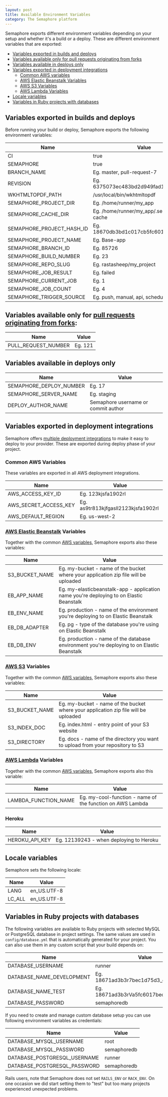 ```yaml
---
layout: post
title: Available Environment Variables
category: The Semaphore platform
---
```


Semaphore exports different environment variables depending on your setup and whether
it's a build or a deploy. These are different environment variables that are exported:

- [Variables exported in builds and deploys](#variables-exported-in-builds-and-deploys)
- [Variables available only for pull requests originating from forks](#variables-available-only-for-pull-requests-originating-from-forks)
- [Variables available in deploys only](#variables-available-in-deploys-only)
- [Variables exported in deployment integrations](#variables-exported-in-deployment-integrations)
    - [Common AWS variables](#common-aws-variables)
    - [AWS Elastic Beanstalk Variables](#aws-elastic-beanstalk-variables)
    - [AWS S3 Variables](#aws-s3-variables)
    - [AWS Lambda Variables](#aws-lambda-variables)
- [Locale variables](#locale-variables)
- [Variables in Ruby projects with databases](#variables-in-ruby-projects-with-databases)

## Variables exported in builds and deploys

Before running your build or deploy, Semaphore exports the following environment variables:

<table class="table table-striped table-bordered">
  <thead>
    <tr>
      <th>Name</th>
      <th>Value</th>
    </tr>
  </thead>
  <tbody>
    <tr>
      <td>CI</td>
      <td>true</td>
    </tr>
    <tr>
      <td>SEMAPHORE</td>
      <td>true</td>
    </tr>
    <tr>
      <td>BRANCH_NAME</td>
      <td>Eg. master, pull-request-7</td>
    </tr>
    <tr>
      <td>REVISION</td>
      <td>Eg. 6375073ec483bd2d949fad188d1ab869</td>
    </tr>
    <tr>
      <td>WKHTMLTOPDF_PATH</td>
      <td>/usr/local/bin/wkhtmltopdf</td>
    </tr>
    <tr>
      <td>SEMAPHORE_PROJECT_DIR</td>
      <td>Eg. /home/runner/my_app</td>
    </tr>
    <tr>
      <td>SEMAPHORE_CACHE_DIR</td>
      <td>Eg. /home/runner/my_app/.semaphore-cache</td>
    </tr>
    <tr>
      <td>SEMAPHORE_PROJECT_HASH_ID</td>
      <td>Eg. 18670db3bd1c017cb5fc6013bec1d75d3</td>
    </tr>
    <tr>
      <td>SEMAPHORE_PROJECT_NAME</td>
      <td>Eg. Base-app</td>
    </tr>
    <tr>
      <td>SEMAPHORE_BRANCH_ID</td>
      <td>Eg. 85726</td>
    <tr>
      <td>SEMAPHORE_BUILD_NUMBER</td>
      <td>Eg. 23</td>
    </tr>
    <tr>
      <td>SEMAPHORE_REPO_SLUG</td>
      <td>Eg. rastasheep/my_project</td>
    </tr>
    <tr>
      <td>SEMAPHORE_JOB_RESULT</td>
      <td>Eg. failed</td>
    </tr>
    <tr>
      <td>SEMAPHORE_CURRENT_JOB</td>
      <td>Eg. 1</td>
    </tr>
    <tr>
      <td>SEMAPHORE_JOB_COUNT</td>
      <td>Eg. 4</td>
    </tr>
    <tr>
      <td>SEMAPHORE_TRIGGER_SOURCE</td>
      <td>Eg. push, manual, api,  scheduler</td>
    </tr>
  </tbody>
</table>

## Variables available only for [pull requests originating from forks](/docs/building-pull-requests.html):

<table class="table table-striped table-bordered">
  <thead>
    <tr>
      <th>Name</th>
      <th>Value</th>
    </tr>
  </thead>
  <tbody>
    <tr>
      <td>PULL_REQUEST_NUMBER</td>
      <td>Eg. 121</td>
    </tr>
  </tbody>
</table>

## Variables available in deploys only

<table class="table table-striped table-bordered">
  <thead>
    <tr>
      <th>Name</th>
      <th>Value</th>
    </tr>
  </thead>
  <tbody>
    <tr>
      <td>SEMAPHORE_DEPLOY_NUMBER</td>
      <td>Eg. 17</td>
    </tr>
    <tr>
      <td>SEMAPHORE_SERVER_NAME</td>
      <td>Eg. staging</td>
    </tr>
    <tr>
      <td>DEPLOY_AUTHOR_NAME</td>
      <td>Semaphore username or commit author</td>
    </tr>
  </tbody>
</table>

## Variables exported in deployment integrations

Semaphore offers [multiple deployment
integrations](/docs/continuous-deployment-options.html)
to make it easy to deploy to your provider. These are exported
during deploy phase of your project.

### Common AWS Variables

These variables are exported in all AWS deployment integrations.

<table class="table table-striped table-bordered">
  <thead>
    <tr>
      <th>Name</th>
      <th>Value</th>
    </tr>
  </thead>
  <tbody>
    <tr>
      <td>AWS_ACCESS_KEY_ID</td>
      <td>Eg. 123kjsfa1902rl</td>
    </tr>
    <tr>
      <td>AWS_SECRET_ACCESS_KEY</td>
      <td>Eg. as9tr813kjfgasll2123kjsfa1902rl</td>
    </tr>
    <tr>
      <td>AWS_DEFAULT_REGION</td>
      <td>Eg. us-west-2</td>
    </tr>
  </tbody>
</table>

### [AWS Elastic Beanstalk](/docs/deploying-to-aws-elastic-beanstalk.html) Variables

Together with the common [AWS variables](#common-aws-variables), Semaphore exports
also these variables:

<table class="table table-striped table-bordered">
  <thead>
    <tr>
      <th>Name</th>
      <th>Value</th>
    </tr>
  </thead>
  <tbody>
    <tr>
      <td>S3_BUCKET_NAME</td>
      <td>Eg. my-bucket - name of the bucket where your application zip file will be uploaded</td>
    </tr>
    <tr>
      <td>EB_APP_NAME</td>
      <td>Eg. my-elasticbeanstalk-app - application name you're deploying to on Elastic Beanstalk</td>
    </tr>
    <tr>
      <td>EB_ENV_NAME</td>
      <td>Eg. production - name of the environment you're deploying to on Elastic Beanstalk</td>
    </tr>
    <tr>
      <td>EB_DB_ADAPTER</td>
      <td>Eg. pg - type of the database you're using on Elastic Beanstalk</td>
    </tr>
    <tr>
      <td>EB_DB_ENV</td>
      <td>Eg. production - name of the database environment you're deploying to on Elastic Beanstalk</td>
    </tr>
  </tbody>
</table>

### [AWS S3](/docs/deploying-to-amazon-s3.html) Variables

Together with the common [AWS variables](#common-aws-variables), Semaphore exports
also these variables:

<table class="table table-striped table-bordered">
  <thead>
    <tr>
      <th>Name</th>
      <th>Value</th>
    </tr>
  </thead>
  <tbody>
    <tr>
      <td>S3_BUCKET_NAME</td>
      <td>Eg. my-bucket - name of the bucket where your application zip file will be uploaded</td>
    </tr>
    <tr>
      <td>S3_INDEX_DOC</td>
      <td>Eg. index.html - entry point of your S3 website</td>
    </tr>
    <tr>
      <td>S3_DIRECTORY</td>
      <td>Eg. docs - name of the directory you want to upload from your repository to S3</td>
    </tr>
  </tbody>
</table>

### [AWS Lambda](/docs/deploying-to-aws-lambda.html) Variables

Together with the common [AWS variables](#common-aws-variables), Semaphore exports
also this variable:

<table class="table table-striped table-bordered">
  <thead>
    <tr>
      <th>Name</th>
      <th>Value</th>
    </tr>
  </thead>
  <tbody>
    <tr>
      <td>LAMBDA_FUNCTION_NAME</td>
      <td>Eg. my-cool-function - name of the function on AWS Lambda</td>
    </tr>
  </tbody>
</table>

### Heroku

<table class="table table-striped table-bordered">
  <thead>
    <tr>
      <th>Name</th>
      <th>Value</th>
    </tr>
  </thead>
  <tbody>
    <tr>
      <td>HEROKU_API_KEY</td>
      <td>Eg. 12139243 - when deploying to Heroku</td>
    </tr>
  </tbody>
</table>

## Locale variables

Semaphore sets the following locale:

<table class="table table-striped table-bordered">
  <thead>
    <tr>
      <th>Name</th>
      <th>Value</th>
    </tr>
  </thead>
  <tbody>
    <tr>
      <td>LANG</td>
      <td>en_US.UTF-8</td>
    </tr>
    <tr>
      <td>LC_ALL</td>
      <td>en_US.UTF-8</td>
    </tr>
  </tbody>
</table>

## Variables in Ruby projects with databases

The following variables are available to Ruby projects with selected MySQL or
PostgreSQL database in project settings. The same values are used in
`config/database.yml` that is automatically generated for your project. You can
also use them in any custom script that your build depends on:

<table class="table table-striped table-bordered">
  <thead>
    <tr>
      <th>Name</th>
      <th>Value</th>
    </tr>
  </thead>
  <tbody>
    <tr>
      <td>DATABASE_USERNAME</td>
      <td>runner</td>
    </tr>
    <tr>
      <td>DATABASE_NAME_DEVELOPMENT</td>
      <td>Eg. 18671ad3b3r7bec1d75d3_development</td>
    </tr>
    <tr>
      <td>DATABASE_NAME_TEST</td>
      <td>Eg. 18671ad3b3rVa5fc6017bec1d75d3_test</td>
    </tr>
    <tr>
      <td>DATABASE_PASSWORD</td>
      <td>semaphoredb</td>
    </tr>
  </tbody>
</table>

If you need to create and manage custom database setup you can use following environment variables as credentials:

<table class="table table-striped table-bordered">
  <thead>
    <tr>
      <th>Name</th>
      <th>Value</th>
    </tr>
  </thead>
  <tbody>
    <tr>
      <td>DATABASE_MYSQL_USERNAME</td>
      <td>root</td>
    </tr>
    <tr>
      <td>DATABASE_MYSQL_PASSWORD</td>
      <td>semaphoredb</td>
    </tr>
    <tr>
      <td>DATABASE_POSTGRESQL_USERNAME</td>
      <td>runner</td>
    </tr>
    <tr>
      <td>DATABASE_POSTGRESQL_PASSWORD</td>
      <td>semaphoredb</td>
    </tr>
  </tbody>
</table>

Rails users, note that Semaphore does not set `RAILS_ENV` or `RACK_ENV`. On
one occasion we did start setting them to "test" but too many projects
experienced unexpected problems.
